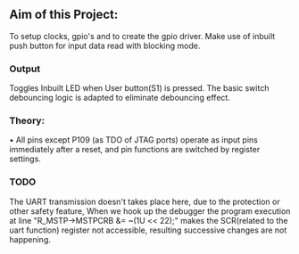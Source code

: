 ## Aim of this Project: 
To setup clocks, gpio's and to create the gpio driver. Make use of inbuilt push button for input data read with blocking mode.
### Output
Toggles Inbuilt LED when User button(S1) is pressed. The basic switch debouncing logic is adapted to eliminate debouncing effect.


### Theory:

• All pins except P109 (as TDO of JTAG ports) operate as input pins immediately after a reset, and pin functions are switched by register settings.


### TODO

The UART transmission doesn't takes place here, due to the protection or other safety feature, When we hook up the debugger the program execution at line "R_MSTP->MSTPCRB &= ~(1U << 22);" makes the SCR(related to the uart function) register not accessible, resulting successive changes are not happening.